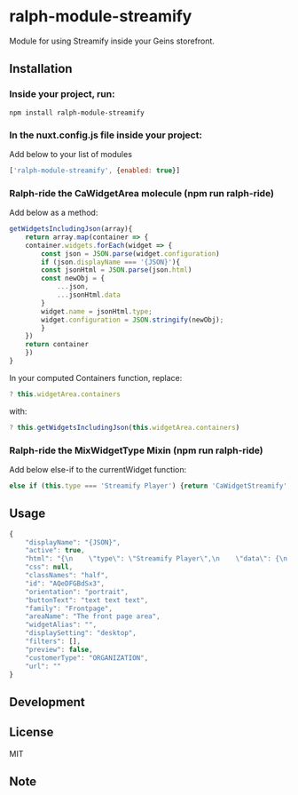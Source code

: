 # ralph-module-streamify

Module for using Streamify inside your Geins storefront.

## Installation

### **Inside your project, run:**

```
npm install ralph-module-streamify
```

### **In the nuxt.config.js file inside your project:**

Add below to your list of modules

```JavaScript
['ralph-module-streamify', {enabled: true}]
```

### **Ralph-ride the CaWidgetArea molecule (npm run ralph-ride)**

Add below as a method:

```JavaScript
getWidgetsIncludingJson(array){
    return array.map(container => {
    container.widgets.forEach(widget => {
        const json = JSON.parse(widget.configuration)
        if (json.displayName === '{JSON}'){
        const jsonHtml = JSON.parse(json.html)
        const newObj = {
            ...json,
            ...jsonHtml.data
        }
        widget.name = jsonHtml.type;
        widget.configuration = JSON.stringify(newObj);
        }
    })
    return container
    })
}
```
In your computed Containers function, replace:

```JavaScript
? this.widgetArea.containers
```
with: 
```JavaScript
? this.getWidgetsIncludingJson(this.widgetArea.containers)
```

### **Ralph-ride the MixWidgetType Mixin (npm run ralph-ride)**

Add below else-if to the currentWidget function:

```JavaScript
else if (this.type === 'Streamify Player') {return 'CaWidgetStreamify';}
```


## Usage


```Javascript
{
    "displayName": "{JSON}",
    "active": true,
    "html": "{\n    \"type\": \"Streamify Player\",\n    \"data\": {\n        \"id\": \"AQeDFGBdSx3\",\n        \"orientation\": \"portrait\",\n        \"buttonText\": \"text text text\"\n    }\n}",
    "css": null,
    "classNames": "half",
    "id": "AQeDFGBdSx3",
    "orientation": "portrait",
    "buttonText": "text text text",
    "family": "Frontpage",
    "areaName": "The front page area",
    "widgetAlias": "",
    "displaySetting": "desktop",
    "filters": [],
    "preview": false,
    "customerType": "ORGANIZATION",
    "url": ""
}
```


## Development

## License

MIT

## Note
